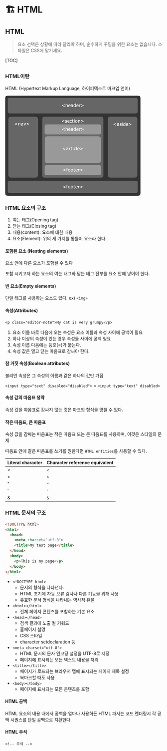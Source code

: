 # 🏗 HTML

## HTML

> 요소 선택은 상황에 따라 달라야 하며, 순수하게 꾸밈을 위한 요소는 없습니다. 스타일은 CSS에 맡기세요.

\[TOC]

##

### HTML이란

HTML (Hypertext Markup Language, 하이퍼텍스트 마크업 언어)

![HTML5 Structure Doc](../.gitbook/assets/html5-structure.png)

### HTML 요소의 구조

1. 여는 태그(Opening tag)
2. 닫는 태그(Closing tag)
3. 내용(content): 요소에 대한 내용
4. 요소(Element): 위의 세 가지를 통틀어 요소라 한다.

#### 포함된 요소 (Nesting elements)

요소 안에 다른 요소가 포함될 수 있다

포함 시키고자 하는 요소의 여는 태그와 닫는 태그 전부를 요소 안에 넣어야 한다.

#### 빈 요소(Empty elements)

단일 태그를 사용하는 요소도 있다. ex) `<img>`

#### 속성(Attributes)

`<p class="editor-note">My cat is very grumpy</p>`

1. 요소 이름 바로 다음에 오는 속성은 요소 이름과 속성 사이에 공백이 필요
2. 하나 이상의 속성이 있는 경우 속성들 사이에 공백 필요
3. 속성 이름 다음에는 등호(=)가 붙는다.
4. 속성 값은 열고 닫는 따옴표로 감싸야 한다.

#### 참 거짓 속성(Boolean attributes)

불리언 속성은 그 속성의 이름과 같은 하나의 값만 가짐

`<input type="text" disabled="disabled">` = `<input type="text" disabled>`

#### 속성 값의 따옴표 생략

속성 값을 따옴표로 감싸지 않는 것은 마크업 형식을 망칠 수 있다.

#### 작은 따옴표, 큰 따옴표

속성 값을 감싸는 따옴표는 작은 따옴표 또는 큰 따옴표를 사용하며, 이것은 스타일의 문제

따옴표 안에 같은 따옴표를 쓰기를 원한다면 `HTML entities`를 사용할 수 있다.

| Literal character | Character reference equivalent |
| ----------------- | ------------------------------ |
| <                 | `<`                            |
| >                 | `>`                            |
| "                 | `"`                            |
| '                 | `'`                            |
| &                 | `&`                            |

### HTML 문서의 구조

```html
<!DOCTYPE html>
<html>
  <head>
    <meta charset="utf-8">
    <title>My test page</title>
  </head>
  <body>
    <p>This is my page</p>
  </body>
</html>
```

* `<!DOCTYPE html>`
  * 문서의 형식을 나타낸다.
  * HTML 초기에 자동 오류 검사나 다른 기능을 위해 사용
  * 유효한 문서 형식을 나타내는 역사적 유물
* `<html></html>`
  * 전체 페이지 콘텐츠를 포함하는 기본 요소
* `<head></head>`
  * 검색 결과에 노출 될 키워드
  * 홈페이지 설명
  * CSS 스타일
  * character setdeclaration 등
* `<meta charset="utf-8">`
  * HTML 문서의 문자 인코딩 설정을 UTF-8로 지정
  * 페이지에 표시되는 모든 텍스트 내용을 처리
* `<title></title>`
  * 페이지가 로드되는 브라우저 탭에 표시되는 페이지 제목 설정
  * 북마크할 때도 사용
* `<body></body>`
  * 페이지에 표시되는 모든 콘텐츠를 포함

#### HTML 공백

HTML 요소의 내용 내에서 공백을 얼마나 사용하든 HTML 파서는 코드 렌더링시 각 공백 시퀀스를 단일 공백으로 치환한다.

#### HTML 주석

`<!-- 주석 -->`
